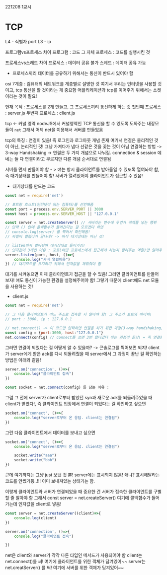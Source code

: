 221208 1교시

# TCP

L4 - 식별자 port
L3 - ip

프로그램vs프로세스 차이
프로그램 : 코드 그 자체
프로세스 : 코드를 실행시킨 것

프로세스vs스레드 차이
프로세스 : 데이터 공유 불가
스레드 : 데이터 공유 가능

- 프로세스끼리 데이터를 공유하기 위해서는 통신이 반드시 있어야 함

osi 7계층 : 컴퓨터의 네트워크를 계층별로 설명한 것
여기서 우리는 인터넷을 사용할 것이고, tcp 통신을 할 것이라는 게 중요함
어플리케이션과 tcp를 이어주기 위해서는 소켓이라는 것이 필요!

현재 목적 : 프로세스를 2개 만들고, 그 프로세스끼리 통신하게 하는 것
첫번째 프로세스 : server.js
두번째 프로세스 : client.js

tcp <- 커널 영역
nodeJS에서 커널영역인 TCP 통신을 할 수 있도록 도와주는 내장모듈이 `net`
그래서 어제 net을 이용해서 서버를 만들었음

tcp의 특징 : 연결이 있음! 즉 로그인과 로그아웃 개념 존재
여기서 연결은 물리적인 것이 아닌, 논리적인 것! 그냥 가져다가 냅다 선같은 것을 꽂는 것이 아님
연결하는 방법 -> 3-way Handshaking
-> 연결은 두 가지 개념으로 나눠짐. connection & session 얘네는 둘 다 연결이라고 부르지만 다른 개념
순서대로 연결됨


서버를 먼저 만들어야 함 - > 얘는 항시 클라이언트를 받아들일 수 있또록 열여놔야 함, 즉 대기상태를 만들어야 함!
서버가 열려있어야 클라이언트가 접근할 수 있음!

* 대기상태를 만드는 코드
```js
const net = require('net')

// 포트랑 호스트(인터넷이 되는 컴퓨터)를 선언해줌
const port = precess.env.SERVER_PORT || 3000
const host = process.env.SERVER_HOST || "127.0.0.1"

const server = net.createServer() // 서버라는 변수에 무언가 객체를 넣는 행위
// 만약 () 안에 콜백함수가 들어간다는 걸 모르겠다 하면
// console.log(server) 를 찍어서 확인해봄!
// 파일이 열렸다가 끝나네? -> 아직 대기상태는 아닌 것!

// listen까지 열어줘야 대기상태로 들어가짐!
// 인자값이 3개인 이유 : 포트(어떤 프로세스에게 접근해야 하는지 알려주는 역할)만 알려주면 정확한 접속이 불가능함! 포트와 아이피(내 컴퓨터 좌표)를 함께 알려줘야 클라이언트가 서버에 정확하게 접근할 수 있음!!
server.listen(port, host, ()=>{
    console.log("서버 열렸어용")
}) // 대기모드를 유지하기 위해서 인자값을 채워줘야 함
```

대기를 시켜놓으면 이제 클라이언트가 접근을 할 수 있음!
그러면 클라이언트를 만들어보자! 얘도 통신이 가능한 환경을 설정해주어야 함! 
그렇기 때문에 client에도 net 모듈을 사용하는 것!

* client.js
```js
const net = require('net')

// 그 다음 클라이언트가 어느 주소로 접속할 지 알아야 함! 그 주소가 포트와 아이피!
// port : 3000, ip : 127.0.0.1

// net.connect() -> 이 코드만 입력하면 연결을 하기 위한 과정(3-way handshaking)이 시작됨! 괄호안에 주소 넣으면 됨
const config = {port:3000, host:"127.0.0.1"}
net.connect(config) // connect를 쓰면 3번 왔다갔다 하는 과정이 끝남! = 즉 연결됨!
```

그러면 연결이 되었다는 걸 어떻게 알 수 있을까? -> 콘솔로그를 찍어보면 되지!
client가 server에게 받은 ack를 다시 되돌려줬을 때 server에서 그 과정이 끝난 걸 확인하는 방법은 아래와 같음!
```js
server.on('connection', ()=>{
    console.log("클라이언트 접속")
})
```

```js
const socket = net.connect(config) 를 담는 이유 : 
```

그럼 그 전에 server가 client로부터 받았던 syn과 새로운 ack를 되돌려주었을 때 client가 받았다!, 즉 클라이언트 입장에서 연결이 되었다는 걸 확인하고 싶으면
```js
socket.on("connect", ()=>{
    console.log("server로부터 온 응답. client는 연결됨")
})
```

그런 다음 클라이언트에서 데이터를 보내고 싶으면
```js
socket.on("connect", ()=>{
    console.log("server로부터 온 응답. client는 연결됨")

    socket.write("aaa")
    socket.write("bbb")
})
```

근데 여기까지는 그냥 just 보낸 것 뿐! server에는 표시되지 않음! 왜냐? 표시해달라는 코드를 안썼거등..!!! 이미 보내져있는 상태기는 함. 

이렇게 클라이언트와 서버가 연결되었을 때 중요한 건 서버가 접속한 클라이언트를 구별할 줄 알아야 함
그래서 const server = net.createServer() 여기에 콜백함수가 들어가는데 인자값을 client로 넣음!

```js
const server = net.createServer((client)=>{
    console.log(client)
})

server.on('connection', ()=>{
    console.log("클라이언트 접속")

})
```

net은 client와 server가 각각 다른 타입인 메서드가 사용되어야 함
client는 net.connect()를 써! 여기에 클라이언트를 위한 객체가 담겨있어~~
server는 net.creatServer() 를 써! 여기에 서버를 위한 객체가 담겨있어~~